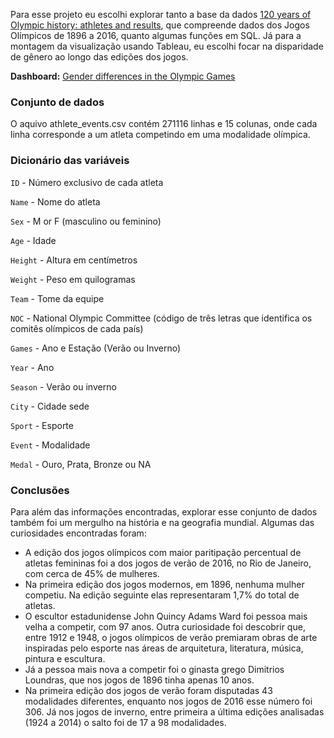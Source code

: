 Para esse projeto eu escolhi explorar tanto a base da dados [120 years of Olympic history: athletes and results](https://www.kaggle.com/datasets/heesoo37/120-years-of-olympic-history-athletes-and-results), que compreende dados dos Jogos Olímpicos de 1896 a 2016, quanto algumas funções em SQL. Já para a montagem da visualização usando Tableau, eu escolhi focar na disparidade de gênero ao longo das edições dos jogos.

**Dashboard:** [Gender differences in the Olympic Games](https://public.tableau.com/views/Olympics_17172774920210/Dashboard1?:language=en-US&:sid=&:display_count=n&:origin=viz_share_link)

### Conjunto de dados

O aquivo athlete_events.csv contém 271116 linhas e 15 colunas, onde cada linha corresponde a um atleta competindo em uma modalidade olímpica.

### Dicionário das variáveis

``ID`` - Número exclusivo de cada atleta

``Name`` - Nome do atleta

``Sex`` - M or F (masculino ou feminino)

``Age`` - Idade

``Height`` - Altura em centímetros

``Weight`` - Peso em quilogramas

``Team`` - Tome da equipe

``NOC`` - National Olympic Committee (código de três letras que identifica os comitês olímpicos de cada país)

``Games`` - Ano e Estação (Verão ou Inverno)

``Year`` - Ano

``Season`` - Verão ou inverno

``City`` - Cidade sede

``Sport`` - Esporte

``Event`` - Modalidade

``Medal`` - Ouro, Prata, Bronze ou NA

### Conclusões

Para além das informações encontradas, explorar esse conjunto de dados também foi um mergulho na história e na geografia mundial. Algumas das curiosidades encontradas foram:
* A edição dos jogos olímpicos com maior paritipação percentual de atletas femininas foi a dos jogos de verão de 2016, no Rio de Janeiro, com cerca de 45% de mulheres.
* Na primeira edição dos jogos modernos, em 1896, nenhuma mulher competiu. Na edição seguinte elas representaram 1,7% do total de atletas.
* O escultor estadunidense John Quincy Adams Ward foi pessoa mais velha a competir, com 97 anos. Outra curiosidade foi descobrir que, entre 1912 e 1948, o jogos olímpicos de verão premiaram obras de arte inspiradas pelo esporte nas áreas de arquitetura, literatura, música, pintura e escultura. 
* Já a pessoa mais nova a competir foi o ginasta grego Dimitrios Loundras, que nos jogos de 1896 tinha apenas 10 anos.
* Na primeira edição dos jogos de verão foram disputadas 43 modalidades diferentes, enquanto nos jogos de 2016 esse número foi 306. Já nos jogos de inverno, entre primeira a última edições analisadas (1924 a 2014) o salto foi de 17 a 98 modalidades.
